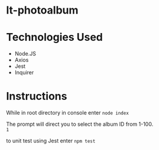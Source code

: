 # lt-photoalbum


# Technologies Used
* Node.JS
* Axios
* Jest
* Inquirer 


# Instructions

While in root directory in console enter
`node index`

The prompt will direct you to select the album ID from 1-100.  
`1`

to unit test using Jest enter
`npm test`

